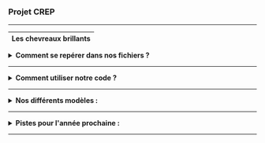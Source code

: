 ### Projet CREP

***

| Les chevreaux brillants |
|-------------|

<details>
  <summary><strong>Comment se repérer dans nos fichiers ?</strong></summary>

Notre projet est divisé en plusieurs dossiers, représentant les différentes évolutions du modèle, numérotées de 1 à 6.  
Dans chacun de ces dossiers, vous trouverez un fichier PDF, résumant les avancées de ce modèle (par rapport aux versions précédentes), ainsi qu'un code Python associé.  

Il peut être nécessaire d'installer sur Python les librairies suivantes :  
`numpy`, `matplotlib`, `datetime`, `math`, `requests`, `shapely.geometry`, `mpl_toolkits.basemap`.

</details>

---
<details>
  <summary><strong>Comment utiliser notre code ?</strong></summary>

Dans un premier temps, il faut exécuter le fichier MAIN.py, situé dans le dossier "modèle 6". Dans la console, trois questions successives apparaissent, demandant de renseigner la latitude, longitude du point choisi, et l'année d'étude. Ce code, en s'appuyant sur les fichiers 'parametrage_convection.py', 'parametrage_surface.py' et 'librairies_puissances'.

👉 Voici un exemple pour la ville de Paris (48.85°N, 2.05°E) en 2024 :
<img src="exemple.png" alt="Exemple : Paris" width="400"/>

</details>

---

<details>
  <summary><strong>Nos différents modèles :</strong></summary>

- <kbd><a href="https://github.com/Pierregb1/CREP/tree/main/Mod%C3%A8le%201">MODELE 1</a></kbd> : Baisse de température la nuit via la loi de Newton et le premier principe.  
- <kbd><a href="https://github.com/Pierregb1/CREP/tree/main/Mod%C3%A8le%202">MODELE 2</a></kbd> : Évolution de la température selon la loi de Stefan.  
- <kbd><a href="https://github.com/Pierregb1/CREP/tree/main/Mod%C3%A8le%203">MODELE 3</a></kbd> : Albédo variable selon latitude/longitude via API.  
- <kbd><a href="https://github.com/Pierregb1/CREP/tree/main/Mod%C3%A8le%204">MODELE 4</a></kbd> : Coefficient de conducto-convexion variable dans le temps.  
- <kbd><a href="https://github.com/Pierregb1/CREP/tree/main/Mod%C3%A8le%205">MODELE 5</a></kbd> : Capacité thermique variable selon eau, glace, terre.  
- <kbd><a href="https://github.com/Pierregb1/CREP/tree/main/Mod%C3%A8le%206">MODELE 6</a></kbd> : Coefficient alpha variable selon le CO₂ atmosphérique.

</details>

---

<details>
  <summary><strong>Pistes pour l'année prochaine :</strong></summary>

Il est clair que certaines puissances cédées par la Terre, et non négligeables, n'ont pas été modélisées par notre groupe.  
Parmi ces dernières, on retrouve notamment l'évapo-transpiration : nous avons effectué des recherches, mais nous ne les avons pas intégrées dans le code.

👉 <kbd><a href="https://github.com/Pierregb1/CREP/blob/main/Pistes%20futures/Mode%CC%80le_e%CC%81vapotranspiration.pdf">À retrouver ici</a></kbd>

</details>

***
